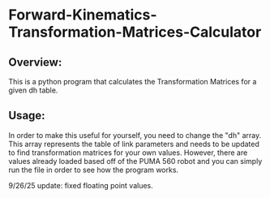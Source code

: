 # Forward-Kinematics-Transformation-Matrices-Calculator

Overview: 
-------------------
This is a python program that calculates the Transformation Matrices for a given dh table.

Usage: 
------------------
In order to make this useful for yourself, you need to change the "dh" array. This array represents the table of link parameters and needs to be updated to find transformation matrices for your own values. However, there are values already loaded based off of the PUMA 560 robot and you can simply run the file in order to see how the program works.

9/26/25 update: fixed floating point values.
